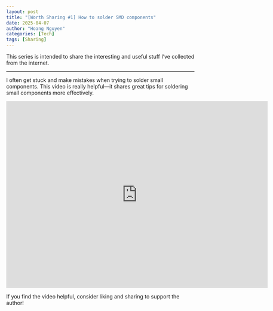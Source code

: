 ```yaml
---
layout: post
title: "[Worth Sharing #1] How to solder SMD components"
date: 2025-04-07
author: "Hoang Nguyen"
categories: [Tech]
tags: [Sharing]
---
```


This series is intended to share the interesting and useful stuff I’ve collected from the internet.

---

I often get stuck and make mistakes when trying to solder small components. This video is really helpful—it shares great tips for soldering small components more effectively.

<iframe width="700" height="500" src="https://www.youtube.com/embed/fYInlAmPnGo?si=hgvJwQ2zsdbAsQSa" title="YouTube video player" frameborder="0" allow="accelerometer; autoplay; clipboard-write; encrypted-media; gyroscope; picture-in-picture; web-share" referrerpolicy="strict-origin-when-cross-origin" allowfullscreen></iframe>

If you find the video helpful, consider liking and sharing to support the author!
